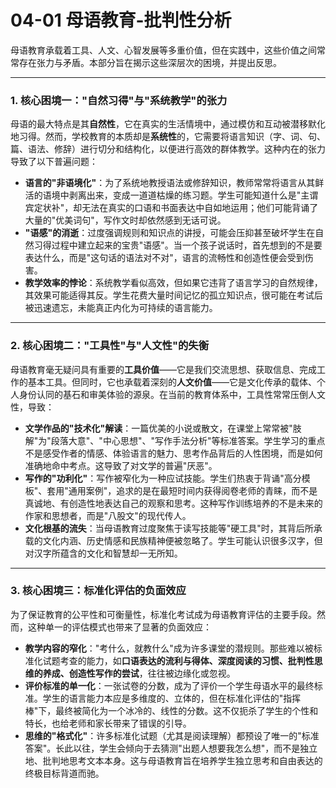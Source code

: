 # 04-01 母语教育-批判性分析

母语教育承载着工具、人文、心智发展等多重价值，但在实践中，这些价值之间常常存在张力与矛盾。本部分旨在揭示这些深层次的困境，并提出反思。

---

### 1. 核心困境一："自然习得"与"系统教学"的张力

母语的最大特点是其**自然性**，它在真实的生活情境中，通过模仿和互动被潜移默化地习得。然而，学校教育的本质却是**系统性**的，它需要将语言知识（字、词、句、篇、语法、修辞）进行切分和结构化，以便进行高效的群体教学。这种内在的张力导致了以下普遍问题：

-   **语言的"非语境化"**：为了系统地教授语法或修辞知识，教师常常将语言从其鲜活的语境中剥离出来，变成一道道枯燥的练习题。学生可能知道什么是"主谓宾定状补"，却无法在真实的口语和书面表达中自如地运用；他们可能背诵了大量的"优美词句"，写作文时却依然感到无话可说。
-   **"语感"的消逝**：过度强调规则和知识点的讲授，可能会压抑甚至破坏学生在自然习得过程中建立起来的宝贵"语感"。当一个孩子说话时，首先想到的不是要表达什么，而是"这句话的语法对不对"，语言的流畅性和创造性便会受到伤害。
-   **教学效率的悖论**：系统教学看似高效，但如果它违背了语言学习的自然规律，其效果可能适得其反。学生花费大量时间记忆的孤立知识点，很可能在考试后被迅速遗忘，未能真正内化为可持续的语言能力。

---

### 2. 核心困境二："工具性"与"人文性"的失衡

母语教育毫无疑问具有重要的**工具价值**——它是我们交流思想、获取信息、完成工作的基本工具。但同时，它也承载着深刻的**人文价值**——它是文化传承的载体、个人身份认同的基石和审美体验的源泉。在当前的教育体系中，工具性常常压倒人文性，导致：

-   **文学作品的"技术化"解读**：一篇优美的小说或散文，在课堂上常常被"肢解"为"段落大意"、"中心思想"、"写作手法分析"等标准答案。学生学习的重点不是感受作者的情感、体验语言的魅力、思考作品背后的人性困境，而是如何准确地命中考点。这导致了对文学的普遍"厌恶"。
-   **写作的"功利化"**：写作被窄化为一种应试技能。学生们热衷于背诵"高分模板"、套用"通用案例"，追求的是在最短时间内获得阅卷老师的青睐，而不是真诚地、有创造性地表达自己的观察和思考。这种写作训练培养的不是未来的作家和思想者，而是"八股文"的现代传人。
-   **文化根基的流失**：当母语教育过度聚焦于读写技能等"硬工具"时，其背后所承载的文化内涵、历史情感和民族精神便被忽略了。学生可能认识很多汉字，但对汉字所蕴含的文化和智慧却一无所知。

---

### 3. 核心困境三：标准化评估的负面效应

为了保证教育的公平性和可衡量性，标准化考试成为母语教育评估的主要手段。然而，这种单一的评估模式也带来了显著的负面效应：

-   **教学内容的窄化**："考什么，就教什么"成为许多课堂的潜规则。那些难以被标准化试题考查的能力，如**口语表达的流利与得体、深度阅读的习惯、批判性思维的养成、创造性写作的尝试**，往往被边缘化或忽视。
-   **评价标准的单一化**：一张试卷的分数，成为了评价一个学生母语水平的最终标准。学生的语言能力本应是多维度的、立体的，但在标准化评估的"指挥棒"下，最终被简化为一个冰冷的、线性的分数。这不仅扼杀了学生的个性和特长，也给老师和家长带来了错误的引导。
-   **思维的"格式化"**：许多标准化试题（尤其是阅读理解）都预设了唯一的"标准答案"。长此以往，学生会倾向于去猜测"出题人想要我怎么想"，而不是独立地、批判地思考文本本身。这与母语教育旨在培养学生独立思考和自由表达的终极目标背道而驰。 